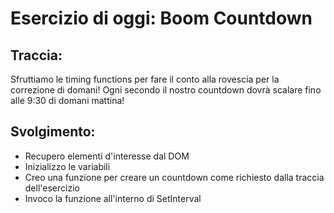 # Esercizio di oggi: Boom Countdown

## Traccia:
Sfruttiamo le timing functions per fare il conto alla rovescia per la correzione di domani!
Ogni secondo il nostro countdown dovrà scalare fino alle 9:30 di domani mattina!


## Svolgimento:
- Recupero elementi d'interesse dal DOM
- Inizializzo le variabili
- Creo una funzione per creare un countdown come richiesto dalla traccia dell'esercizio
- Invoco la funzione all'interno di SetInterval